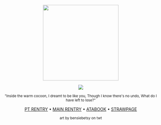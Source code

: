 <p align="center">
  <img src="https://i.imgur.com/BidDNLA.png" width="250px">
  </p>
<p align="center">
<img src="https://komarev.com/ghpvc/?username=dyingmall&label=sleepwalkers&color=2c2b27&style=plastic"> </p>
<p align="center"> <sub>"Inside the warm cocoon, I dreamt to be like you, Though I know there's no undo, What do I have left to lose?"<sub> </p>
<p align="center"> <a href="https://rentry.co/rerolling">PT RENTRY</a> • <a href="https://rentry.co/dreamspheres">MAIN RENTRY</a> • <a href="https://dyingmall.atabook.org/">ATABOOK</a> • <a href="https://script.straw.page/">STRAWPAGE</a> </p>
<p align="center"><sub>art by bensiebetsy on twt</sub>
</p>
